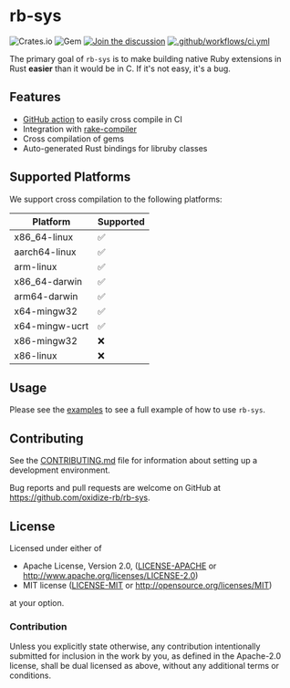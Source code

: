 # rb-sys

![Crates.io](https://img.shields.io/crates/v/rb-sys?style=flat) ![Gem](https://img.shields.io/gem/v/rb_sys?style=flat)
[![Join the discussion](https://img.shields.io/badge/slack-chat-blue.svg)](https://join.slack.com/t/oxidize-rb/shared_invite/zt-16zv5tqte-Vi7WfzxCesdo2TqF_RYBCw)
[![.github/workflows/ci.yml](https://github.com/oxidize-rb/rb-sys/actions/workflows/ci.yml/badge.svg)](https://github.com/oxidize-rb/rb-sys/actions/workflows/ci.yml)

The primary goal of `rb-sys` is to make building native Ruby extensions in Rust **easier** than it would be in C. If
it's not easy, it's a bug.

## Features

- [GitHub action](https://github.com/oxidize-rb/cross-gem-action) to easily cross compile in CI
- Integration with [rake-compiler](https://github.com/rake-compiler/rake-compiler)
- Cross compilation of gems
- Auto-generated Rust bindings for libruby classes

## Supported Platforms

We support cross compilation to the following platforms:

| Platform       | Supported |
| -------------- | --------- |
| x86_64-linux   | ✅        |
| aarch64-linux  | ✅        |
| arm-linux      | ✅        |
| x86_64-darwin  | ✅        |
| arm64-darwin   | ✅        |
| x64-mingw32    | ✅        |
| x64-mingw-ucrt | ✅        |
| x86-mingw32    | ❌        |
| x86-linux      | ❌        |

## Usage

Please see the [examples](./examples) to see a full example of how to use `rb-sys`.

## Contributing

See the [CONTRIBUTING.md](./CONTRIBUTING.md) file for information about setting up a development environment.

Bug reports and pull requests are welcome on GitHub at https://github.com/oxidize-rb/rb-sys.

## License

Licensed under either of

- Apache License, Version 2.0, ([LICENSE-APACHE](LICENSE-APACHE) or http://www.apache.org/licenses/LICENSE-2.0)
- MIT license ([LICENSE-MIT](LICENSE-MIT) or http://opensource.org/licenses/MIT)

at your option.

### Contribution

Unless you explicitly state otherwise, any contribution intentionally submitted for inclusion in the work by you, as
defined in the Apache-2.0 license, shall be dual licensed as above, without any additional terms or conditions.
